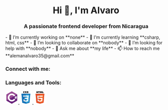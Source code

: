 <h1 align="center">Hi 👋, I'm Alvaro</h1>
    <h3 align="center">A passionate frontend developer from Nicaragua</h3>
    - 🔭 I’m currently working on **none** - 🌱 I’m currently learning **csharp, html, css** - 👯 I’m looking to
    collaborate on **nobody** - 🤝 I’m looking for help with **nobody** - 💬 Ask me about **my life** - 📫 How to reach
    me **alemanalvaro35@gmail.com** <h3 align="left">Connect with me:</h3>
    <p align="left"> </p>
    <h3 align="left">Languages and Tools:</h3>
    <p align="left"> <a href="https://www.w3schools.com/cs/" target="_blank" rel="noreferrer"> <img
                src="https://raw.githubusercontent.com/devicons/devicon/master/icons/csharp/csharp-original.svg"
                alt="csharp" width="40" height="40" /> </a> <a href="https://www.w3schools.com/css/" target="_blank"
            rel="noreferrer"> <img
                src="https://raw.githubusercontent.com/devicons/devicon/master/icons/css3/css3-original-wordmark.svg"
                alt="css3" width="40" height="40" /> </a> <a href="https://www.w3.org/html/" target="_blank"
            rel="noreferrer"> <img
                src="https://raw.githubusercontent.com/devicons/devicon/master/icons/html5/html5-original-wordmark.svg"
                alt="html5" width="40" height="40" /> </a>
     </p>
